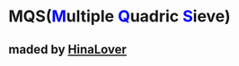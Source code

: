 # MQS(<span style="color:blue">**M**</span>ultiple <span style="color:blue">**Q**</span>uadric <span style="color:blue">**S**</span>ieve)
## maded by <U><span style = "color:pink">**[HinaLover](https://github.com/ILYJNY)**</span></u>
###